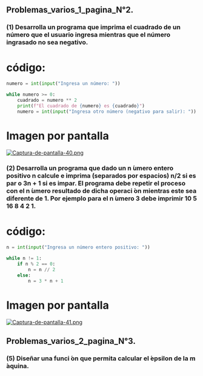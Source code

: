 ## Problemas_varios_1_pagina_N°2.

### (1) Desarrolla un programa que imprima el cuadrado de un número que el usuario ingresa mientras que el número ingrasado no sea negativo.
# código:
```python
numero = int(input("Ingresa un número: "))

while numero >= 0:
    cuadrado = numero ** 2
    print(f"El cuadrado de {numero} es {cuadrado}")
    numero = int(input("Ingresa otro número (negativo para salir): "))
```
# Imagen por pantalla
[![Captura-de-pantalla-40.png](https://i.postimg.cc/PxW4NQBW/Captura-de-pantalla-40.png)](https://postimg.cc/jwjNFPq2)


### (2) Desarrolla un programa que dado un n ́umero entero positivo n calcule e imprima (separados por espacios) n/2 si es par o 3n + 1 si es impar. El programa debe repetir el proceso con el n ́umero resultado de dicha operaci ́on mientras este sea diferente de 1. Por ejemplo para el n ́umero 3 debe imprimir 10 5 16 8 4 2 1.
# código:
```python
n = int(input("Ingresa un número entero positivo: "))

while n != 1:
    if n % 2 == 0:  
        n = n // 2
    else:         
        n = 3 * n + 1
```
# Imagen por pantalla 
[![Captura-de-pantalla-41.png](https://i.postimg.cc/TPXQxss3/Captura-de-pantalla-41.png)](https://postimg.cc/PC21zShg)


## Problemas_varios_2_pagina_N°3.

### (5) Diseñar una funci ́on que permita calcular el  ́epsilon de la m ́aquina.
